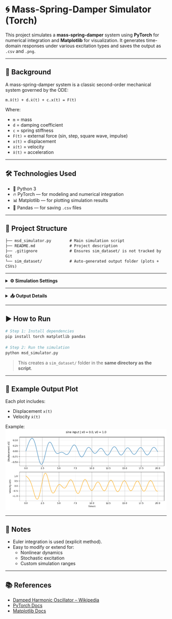 # 🌀 Mass-Spring-Damper Simulator (Torch)

This project simulates a **mass-spring-damper** system using **PyTorch** for numerical integration and **Matplotlib** for visualization. It generates time-domain responses under various excitation types and saves the output as `.csv` and `.png`.

---

## 🧠 Background

A mass-spring-damper system is a classic second-order mechanical system governed by the ODE:

```
m.ẍ(t) + d.ẋ(t) + c.x(t) = F(t)
```

Where:
- `m` = mass  
- `d` = damping coefficient  
- `c` = spring stiffness  
- `F(t)` = external force (sin, step, square wave, impulse)  
- `x(t)` = displacement  
- `ẋ(t)` = velocity  
- `ẍ(t)` = acceleration

---

## 🛠️ Technologies Used

- 🐍 Python 3
- 🔥 PyTorch — for modeling and numerical integration
- 📊 Matplotlib — for plotting simulation results
- 📄 Pandas — for saving `.csv` files

---

## 📁 Project Structure

```
├── msd_simulator.py        # Main simulation script
├── README.md               # Project description
├── .gitignore              # Ensures sim_dataset/ is not tracked by Git
└── sim_dataset/            # Auto-generated output folder (plots + CSVs)
```

---

<details>
<summary><strong>⚙️ Simulation Settings</strong></summary>

### System Parameters

```python
params = {
  'm': 1.0,    # mass (kg)
  'd': 0.5,    # damping (Ns/m)
  'c': 4.0     # spring constant (N/m)
}
```

### Input Signal Types
- `sine`: smooth periodic signal
- `step`: jumps from 0 to 1 at t=1
- `square_wave`: toggles between -1 and 1
- `impulse`: sharp pulse at t=1

### Initial Conditions Used
- `[0.0, 1.0]`  
- `[1.0, 0.0]`  
- `[0.5, -0.5]`  
- `[0.0, 0.0]`  

</details>

---

<details>
<summary><strong>📤 Output Details</strong></summary>

- A total of **16 simulations** are performed: 4 inputs × 4 initial conditions
- Each result is saved in:
  - `.csv` with `time`, `x`, `xdot`
  - `.png` plot of displacement and velocity

### Output Folder
```
sim_dataset/
├── sine_x0_0.0_v0_1.0.csv
├── sine_x0_0.0_v0_1.0.png
├── ...
```

</details>

---

## ▶️ How to Run

```bash
# Step 1: Install dependencies
pip install torch matplotlib pandas

# Step 2: Run the simulation
python msd_simulator.py
```

> This creates a `sim_dataset/` folder in the **same directory as the script**.

---

## 🧪 Example Output Plot

Each plot includes:
- Displacement `x(t)`
- Velocity `ẋ(t)`

Example:
![Example](output.png)

---

## 📝 Notes

- Euler integration is used (explicit method).
- Easy to modify or extend for:
  - Nonlinear dynamics
  - Stochastic excitation
  - Custom simulation ranges

---

## 📚 References

- [Damped Harmonic Oscillator – Wikipedia](https://en.wikipedia.org/wiki/Damped_harmonic_oscillator)
- [PyTorch Docs](https://pytorch.org/docs/stable/index.html)
- [Matplotlib Docs](https://matplotlib.org/stable/contents.html)

